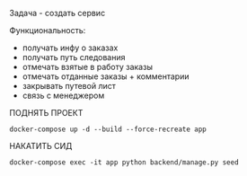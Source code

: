 Задача - создать сервис

Функциональность:

- получать инфу о заказах
- получать путь следования
- отмечать взятые в работу заказы
- отмечать отданные заказы + комментарии
- закрывать путевой лист
- связь с менеджером

ПОДНЯТЬ ПРОЕКТ

```shell
docker-compose up -d --build --force-recreate app
```

НАКАТИТЬ СИД

```shell
docker-compose exec -it app python backend/manage.py seed
```
